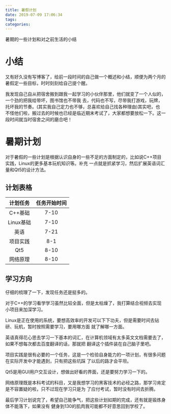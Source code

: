 ```yaml
---
title: 暑假计划
date: 2019-07-09 17:06:34
tags:
categories:
---
```

暑期的一些计划和对之前生活的小结
<!--more-->
# 小结  

又有好久没有写博客了，给前一段时间的自己做一个概述和小结，顺便为两个月的暑假定一些目标，时时刻刻给自己提个醒。

我发现自己自从把宿舍搬到跟我一起学习的小伙伴那里，他们就变了一个人似的，一个劲的把我给带坏，图书馆也不带我
去，代码也不写，尽带我打游戏，玩牌，托坏我的节奏。(其实我自己定力也不够，总喜欢给自己找各种理由)其实吧，也
不怪他们啦，搬过去的时候也已经是临近期末考试了，大家都想要放松一下。这一段时间就当时宿舍之间的磨合吧！

# 暑期计划  

对于暑假的一些计划是根据认识自身的一些不足的方面制定的，比如说C++项目实践，Linux的更多基本玩机知识等。补充
一点就是抓紧学习，然后扩展英语词汇量和Qt5的设计方法。

## 计划表格

|计划任务|任务开始时间|
|:-:|:-:|
|C++基础|7-10|
|Linux基础|7-10|
|英语|7-21|
|项目实践|8-1|
|Qt5|8-10|
|网络原理|8-10|

## 学习方向  

仔细的梳理了一下，发现任务还是挺多的。

对于C++的学习看学学习虽然比较全面，但是太枯燥了，我打算结合视频去实现小项目来加深学习。

Linux是正在使用的系统，要想高效率的开发可以下下功夫，但是需要时间去钻研、玩机，暂时按照需要学习，要用哪方面
就了解哪一方面。

英语真得花心思去学习一下基本的词汇，在计算机领域有太多英文文档需要去了，如果不想每次都去百度翻译的话，那就把
翻译这个插件装在自己脑子里吧。

项目实践是很有必要的一个任务，这是一个检验自身能力的一项计划，有很多问题在实际开发中才能遇到，只有把这些坑踩
了以后的路才会平坦。

Qt5是用GUI用户交互设计，想做出好看的界面，还是要努力学习一下的。

网络原理既是本科考试的科目，又是我想学习的黑客技术的必经之路，那学习肯定是不容置疑的啦，只不过现在学习只是为
了应付考试，暂时没有时间去折腾。

最后学习计划说完了，希望自己能争气，把这些计划如期的完成，还有就是锻炼身体不能落下，如果没有
健身到130的肌肉我可能都不好意思回到学校了。
